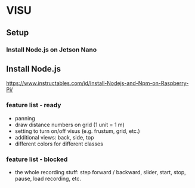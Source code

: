 # VISU

## Setup
### Install Node.js on Jetson Nano
## Install Node.js
https://www.instructables.com/id/Install-Nodejs-and-Npm-on-Raspberry-Pi/

### feature list - ready
- panning
- draw distance numbers on grid (1 unit = 1 m)
- setting to turn on/off visus (e.g. frustum, grid, etc.)
- additional views: back, side, top
- different colors for different classes

### feature list - blocked
- the whole recording stuff:
  step forward / backward, slider, start, stop, pause, load recording, etc.